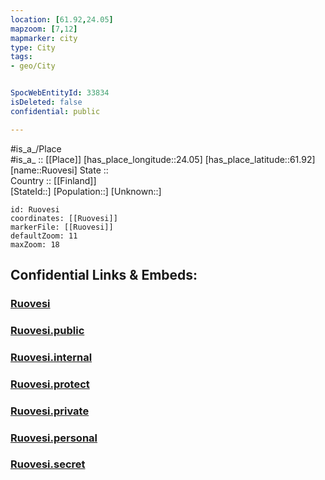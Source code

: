 ```yaml
---
location: [61.92,24.05] 
mapzoom: [7,12] 
mapmarker: city 
type: City
tags:
- geo/City


SpocWebEntityId: 33834
isDeleted: false
confidential: public

---
```

#is_a_/Place  
#is_a_ :: [[Place]] 
[has_place_longitude::24.05] 
[has_place_latitude::61.92] 
[name::Ruovesi] 
State ::  
Country :: [[Finland]]  
[StateId::] 
[Population::] 
[Unknown::] 


```leaflet
id: Ruovesi
coordinates: [[Ruovesi]] 
markerFile: [[Ruovesi]] 
defaultZoom: 11 
maxZoom: 18
```


## Confidential Links & Embeds: 

### [Ruovesi](/_Standards/Earth/Continent/Europe/Europe~North/Finland/Provinces~Finland/Western_Finland/counties~Western_Finland/Pirkanmaa/City/Ruovesi.md) 

### [Ruovesi.public](/_public/Earth/Continent/Europe/Europe~North/Finland/Provinces~Finland/Western_Finland/counties~Western_Finland/Pirkanmaa/City/Ruovesi.public.md) 

### [Ruovesi.internal](/_internal/Earth/Continent/Europe/Europe~North/Finland/Provinces~Finland/Western_Finland/counties~Western_Finland/Pirkanmaa/City/Ruovesi.internal.md) 

### [Ruovesi.protect](/_protect/Earth/Continent/Europe/Europe~North/Finland/Provinces~Finland/Western_Finland/counties~Western_Finland/Pirkanmaa/City/Ruovesi.protect.md) 

### [Ruovesi.private](/_private/Earth/Continent/Europe/Europe~North/Finland/Provinces~Finland/Western_Finland/counties~Western_Finland/Pirkanmaa/City/Ruovesi.private.md) 

### [Ruovesi.personal](/_personal/Earth/Continent/Europe/Europe~North/Finland/Provinces~Finland/Western_Finland/counties~Western_Finland/Pirkanmaa/City/Ruovesi.personal.md) 

### [Ruovesi.secret](/_secret/Earth/Continent/Europe/Europe~North/Finland/Provinces~Finland/Western_Finland/counties~Western_Finland/Pirkanmaa/City/Ruovesi.secret.md)

